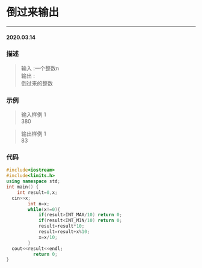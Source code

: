 # 倒过来输出
***
#### 2020.03.14

### 描述
>输入 :一个整数n   
输出 :   
倒过来的整数

### 示例
>输入样例 1      
380    

>输出样例 1     
83   

### 代码
```c++
#include<iostream>
#include<limits.h>
using namespace std;
int main() {
	int result=0,x;
  cin>>x;
        int n=x;
        while(x!=0){
            if(result>INT_MAX/10) return 0;
            if(result<INT_MIN/10) return 0;
            result=result*10;
            result=result+x%10;
            x=x/10;
        }
  cout<<result<<endl;
          return 0;
}

